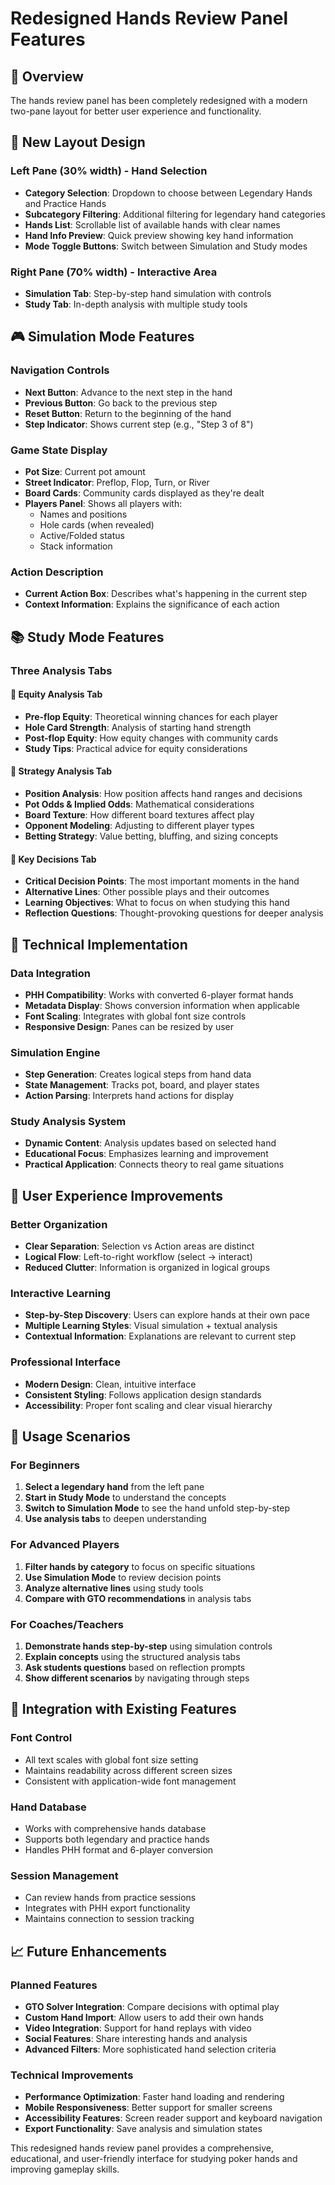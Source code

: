 # Redesigned Hands Review Panel Features

## 🎯 Overview

The hands review panel has been completely redesigned with a modern two-pane layout for better user experience and functionality.

## 🎨 New Layout Design

### Left Pane (30% width) - Hand Selection
- **Category Selection**: Dropdown to choose between Legendary Hands and Practice Hands
- **Subcategory Filtering**: Additional filtering for legendary hand categories
- **Hands List**: Scrollable list of available hands with clear names
- **Hand Info Preview**: Quick preview showing key hand information
- **Mode Toggle Buttons**: Switch between Simulation and Study modes

### Right Pane (70% width) - Interactive Area
- **Simulation Tab**: Step-by-step hand simulation with controls
- **Study Tab**: In-depth analysis with multiple study tools

## 🎮 Simulation Mode Features

### Navigation Controls
- **Next Button**: Advance to the next step in the hand
- **Previous Button**: Go back to the previous step
- **Reset Button**: Return to the beginning of the hand
- **Step Indicator**: Shows current step (e.g., "Step 3 of 8")

### Game State Display
- **Pot Size**: Current pot amount
- **Street Indicator**: Preflop, Flop, Turn, or River
- **Board Cards**: Community cards displayed as they're dealt
- **Players Panel**: Shows all players with:
  - Names and positions
  - Hole cards (when revealed)
  - Active/Folded status
  - Stack information

### Action Description
- **Current Action Box**: Describes what's happening in the current step
- **Context Information**: Explains the significance of each action

## 📚 Study Mode Features

### Three Analysis Tabs

#### 🎯 Equity Analysis Tab
- **Pre-flop Equity**: Theoretical winning chances for each player
- **Hole Card Strength**: Analysis of starting hand strength
- **Post-flop Equity**: How equity changes with community cards
- **Study Tips**: Practical advice for equity considerations

#### 🧠 Strategy Analysis Tab
- **Position Analysis**: How position affects hand ranges and decisions
- **Pot Odds & Implied Odds**: Mathematical considerations
- **Board Texture**: How different board textures affect play
- **Opponent Modeling**: Adjusting to different player types
- **Betting Strategy**: Value betting, bluffing, and sizing concepts

#### 🔑 Key Decisions Tab
- **Critical Decision Points**: The most important moments in the hand
- **Alternative Lines**: Other possible plays and their outcomes
- **Learning Objectives**: What to focus on when studying this hand
- **Reflection Questions**: Thought-provoking questions for deeper analysis

## 🔧 Technical Implementation

### Data Integration
- **PHH Compatibility**: Works with converted 6-player format hands
- **Metadata Display**: Shows conversion information when applicable
- **Font Scaling**: Integrates with global font size controls
- **Responsive Design**: Panes can be resized by user

### Simulation Engine
- **Step Generation**: Creates logical steps from hand data
- **State Management**: Tracks pot, board, and player states
- **Action Parsing**: Interprets hand actions for display

### Study Analysis System
- **Dynamic Content**: Analysis updates based on selected hand
- **Educational Focus**: Emphasizes learning and improvement
- **Practical Application**: Connects theory to real game situations

## 🚀 User Experience Improvements

### Better Organization
- **Clear Separation**: Selection vs Action areas are distinct
- **Logical Flow**: Left-to-right workflow (select → interact)
- **Reduced Clutter**: Information is organized in logical groups

### Interactive Learning
- **Step-by-Step Discovery**: Users can explore hands at their own pace
- **Multiple Learning Styles**: Visual simulation + textual analysis
- **Contextual Information**: Explanations are relevant to current step

### Professional Interface
- **Modern Design**: Clean, intuitive interface
- **Consistent Styling**: Follows application design standards
- **Accessibility**: Proper font scaling and clear visual hierarchy

## 🎯 Usage Scenarios

### For Beginners
1. **Select a legendary hand** from the left pane
2. **Start in Study Mode** to understand the concepts
3. **Switch to Simulation Mode** to see the hand unfold step-by-step
4. **Use analysis tabs** to deepen understanding

### For Advanced Players
1. **Filter hands by category** to focus on specific situations
2. **Use Simulation Mode** to review decision points
3. **Analyze alternative lines** using study tools
4. **Compare with GTO recommendations** in analysis tabs

### For Coaches/Teachers
1. **Demonstrate hands step-by-step** using simulation controls
2. **Explain concepts** using the structured analysis tabs
3. **Ask students questions** based on reflection prompts
4. **Show different scenarios** by navigating through steps

## 🔄 Integration with Existing Features

### Font Control
- All text scales with global font size setting
- Maintains readability across different screen sizes
- Consistent with application-wide font management

### Hand Database
- Works with comprehensive hands database
- Supports both legendary and practice hands
- Handles PHH format and 6-player conversion

### Session Management
- Can review hands from practice sessions
- Integrates with PHH export functionality
- Maintains connection to session tracking

## 📈 Future Enhancements

### Planned Features
- **GTO Solver Integration**: Compare decisions with optimal play
- **Custom Hand Import**: Allow users to add their own hands
- **Video Integration**: Support for hand replays with video
- **Social Features**: Share interesting hands and analysis
- **Advanced Filters**: More sophisticated hand selection criteria

### Technical Improvements
- **Performance Optimization**: Faster hand loading and rendering
- **Mobile Responsiveness**: Better support for smaller screens
- **Accessibility Features**: Screen reader support and keyboard navigation
- **Export Functionality**: Save analysis and simulation states

This redesigned hands review panel provides a comprehensive, educational, and user-friendly interface for studying poker hands and improving gameplay skills.
